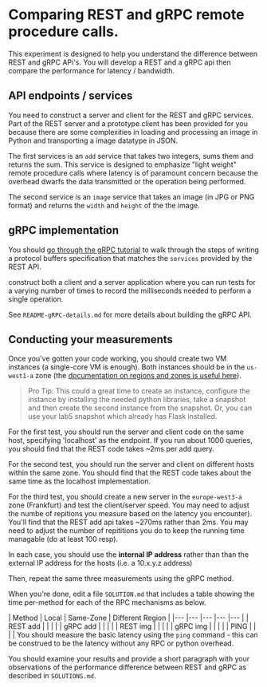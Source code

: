 # Comparing REST and gRPC remote procedure calls.
This experiment is designed to help you understand the difference between REST and gRPC APi's. You will develop a REST and a gRPC api then compare the performance for latency / bandwidth.

## API endpoints / services

You need to construct a server and client for the REST and gRPC services. Part of the REST server and a prototype client has been provided for you because there are some complexities in loading and processing an image in Python and transporting a image datatype in JSON.

The first services is an `add` service that takes two integers, sums them and returns the sum. This service is designed to emphasize "light weight" remote procedure calls where latency is of paramount concern because the overhead dwarfs the data transmitted or the operation being performed.

The second service is an `image` service that takes an image (in JPG or PNG format) and returns the `width` and `height` of the the image.


## gRPC implementation
 You should [go through the gRPC tutorial](https://grpc.io/docs/tutorials/basic/python/) to walk through the steps of writing a protocol buffers specification that matches the `services` provided by the REST API.

construct both a client and a server application where you can run tests for a varying number of times to record the milliseconds needed to perform a single operation.

See `README-gRPC-details.md` for more details about building the gRPC API.

## Conducting your measurements

Once you've gotten your code working, you should create two VM instances (a single-core VM is enough). Both instances should be in the `us-west1-a` zone (the [documentation on regions and zones is useful here](https://cloud.google.com/compute/docs/regions-zones/#zones_and_clusters)).

> Pro Tip:
> This could a great time to create an instance, configure the instance by installing the needed python libraries, take a snapshot and then create the second instance from the snapshot. Or, you can use your lab5 snapshot which already has Flask installed.


For the first test, you should run the server and client code on the same host, specifying 'localhost' as the endpoint. If you run about 1000 queries, you should find that the REST code takes ~2ms per add query.

For the second test, you should run the server and client on different hosts within the same zone. You should find that the REST code takes about the same time as the localhost implementation.

For the third test, you should create a new server in the `europe-west3-a` zone (Frankfurt) and test the client/server speed. You may need to adjust the numbe of repitions you measure based on the latency you encounter). You'll find that the REST add api takes ~270ms rather than 2ms. You may need to adjust the number of repititions you do to keep the running time managable (do at least 100 resp).

In each case, you should use the **internal IP address** rather than than the external IP address for the hosts (i.e. a 10.x.y.z address)

Then, repeat the same three measurements using the gRPC method.

When you're done, edit a file `SOLUTION.md` that includes a table showing the time per-method for each of the RPC mechanisms as below.


|  Method 	| Local  	| Same-Zone  	|  Different Region 	|
|---	|---	|---	|---	|---	|
|   REST add	|   	|   	|   	|
|   gRPC add	|   	|   	|   	|
|   REST img	|   	|   	|   	|
|   gRPC img	|   	|   	|   	|
|   PING    |       |       |       |
You should measure the basic latency  using the `ping` command - this can be construed to be the latency without any RPC or python overhead.

You should examine your results and provide a short paragraph with your observations of the performance difference between REST and gRPC as described in `SOLUTIONS.md`.

